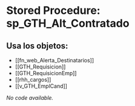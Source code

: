 # Stored Procedure: sp_GTH_Alt_Contratado

## Usa los objetos:
- [[fn_web_Alerta_Destinatarios]]
- [[GTH_Requisicion]]
- [[GTH_RequisicionEmp]]
- [[rhh_cargos]]
- [[v_GTH_EmplCand]]

*No code available.*

